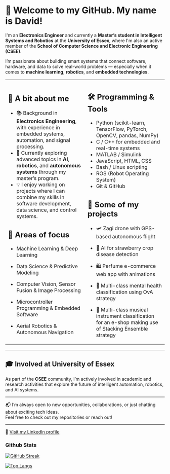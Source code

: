 # 👋 Welcome to my GitHub. My name is David!

I'm an **Electronics Engineer** and currently a **Master’s student in Intelligent Systems and Robotics** at the **University of Essex**, where I'm also an active member of the **School of Computer Science and Electronic Engineering (CSEE)**.

I’m passionate about building smart systems that connect software, hardware, and data to solve real-world problems — especially when it comes to **machine learning**, **robotics**, and **embedded technologies**.

<table>
  <tr>
    <td>

## 🚀 A bit about me

- 📚 Background in **Electronics Engineering**, with experience in embedded systems, automation, and signal processing.  
- 🤖 Currently exploring advanced topics in **AI**, **robotics**, and **autonomous systems** through my master’s program.  
- 💡 I enjoy working on projects where I can combine my skills in software development, data science, and control systems.  

## 🧠 Areas of focus

- Machine Learning & Deep Learning  
- Data Science & Predictive Modeling
- Computer Vision, Sensor Fusion & Image Processing
- Microcontroller Programming & Embedded Software  
- Aerial Robotics & Autonomous Navigation  


   </td>
   <td>

## 🛠️ Programming & Tools

- Python (scikit-learn, TensorFlow, PyTorch, OpenCV, pandas, NumPy)  
- C / C++ for embedded and real-time systems  
- MATLAB / Simulink  
- JavaScript, HTML, CSS  
- Bash / Linux scripting  
- ROS (Robot Operating System)  
- Git & GitHub  

## 🔧 Some of my projects

- 🛩 Zagi drone with GPS-based autonomous flight  
- 🌱 AI for strawberry crop disease detection  
- 🛍 Perfume e-commerce web app with animations  
- 🧠 Multi-class mental health classification using OvA strategy
- 🎸 Multi-class musical instrument classification for an e-shop making use of Stacking Ensemble strategy  

   </td>
  </tr>
</table>

---

## 🎓 Involved at University of Essex

As part of the **CSEE** community, I’m actively involved in academic and research activities that explore the future of intelligent automation, robotics, and AI systems.

---

📬 I’m always open to new opportunities, collaborations, or just chatting about exciting tech ideas.  
Feel free to check out my repositories or reach out!

---

🔗 [Visit my LinkedIn profile](https://www.linkedin.com/in/jdv57/)


### Github Stats

[![GitHub Streak](https://github-readme-streak-stats.herokuapp.com?user=jd-velasquezr&theme=navy-gear&date_format=M%20j%5B%2C%20Y%5D)](https://git.io/streak-stats)

[![Top Langs](https://github-readme-stats.vercel.app/api/top-langs/?username=jd-velasquezr&layout=pie)](https://github.com/anuraghazra/github-readme-stats)
